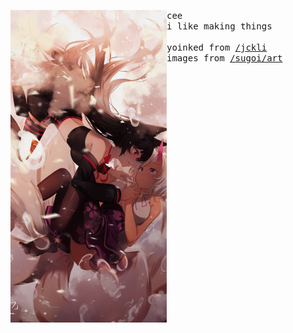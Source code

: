 <p float="left"> <img src="images/10.png" width="250" align="left"><p float="left"> <samp>cee<br>i like making things<br><br>yoinked from <a href="https://github.com/jckli">/jckli</a><br>images from <a href="https://github.com/sugoiart/art">/sugoi/art</a> </samp></p></p>